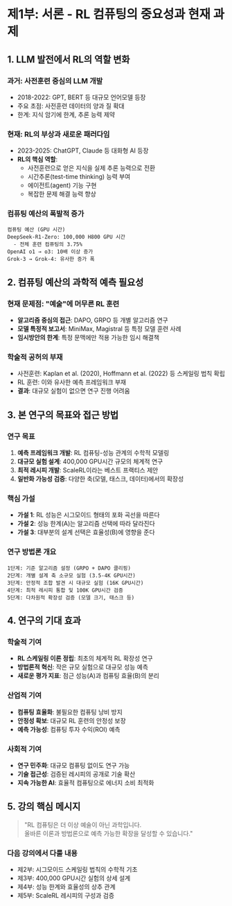# 제1부: 서론 - RL 컴퓨팅의 중요성과 현재 과제

## 1. LLM 발전에서 RL의 역할 변화

### 과거: 사전훈련 중심의 LLM 개발
- 2018-2022: GPT, BERT 등 대규모 언어모델 등장
- 주요 초점: 사전훈련 데이터의 양과 질 확대
- 한계: 지식 암기에 한계, 추론 능력 제약

### 현재: RL의 부상과 새로운 패러다임
- 2023-2025: ChatGPT, Claude 등 대화형 AI 등장
- **RL의 핵심 역할**:
  - 사전훈련으로 얻은 지식을 실제 추론 능력으로 전환
  - 시간추론(test-time thinking) 능력 부여
  - 에이전트(agent) 기능 구현
  - 복잡한 문제 해결 능력 향상

### 컴퓨팅 예산의 폭발적 증가
```
컴퓨팅 예산 (GPU 시간)
DeepSeek-R1-Zero: 100,000 H800 GPU 시간
  - 전체 훈련 컴퓨팅의 3.75%
OpenAI o1 → o3: 10배 이상 증가
Grok-3 → Grok-4: 유사한 증가 폭
```

## 2. 컴퓨팅 예산의 과학적 예측 필요성

### 현재 문제점: "예술"에 머무른 RL 훈련
- **알고리즘 중심의 접근**: DAPO, GRPO 등 개별 알고리즘 연구
- **모델 특정적 보고서**: MiniMax, Magistral 등 특정 모델 훈련 사례
- **임시방안의 한계**: 특정 문맥에만 적용 가능한 임시 해결책

### 학술적 공허의 부재
- 사전훈련: Kaplan et al. (2020), Hoffmann et al. (2022) 등 스케일링 법칙 확립
- RL 훈련: 이와 유사한 예측 프레임워크 부재
- **결과**: 대규모 실험이 없으면 연구 진행 어려움

## 3. 본 연구의 목표와 접근 방법

### 연구 목표
1. **예측 프레임워크 개발**: RL 컴퓨팅-성능 관계의 수학적 모델링
2. **대규모 실험 설계**: 400,000 GPU시간 규모의 체계적 연구
3. **최적 레시피 개발**: ScaleRL이라는 베스트 프랙티스 제안
4. **일반화 가능성 검증**: 다양한 축(모델, 태스크, 데이터)에서의 확장성

### 핵심 가설
- **가설 1**: RL 성능은 시그모이드 형태의 포화 곡선을 따른다
- **가설 2**: 성능 한계(A)는 알고리즘 선택에 따라 달라진다
- **가설 3**: 대부분의 설계 선택은 효율성(B)에 영향을 준다

### 연구 방법론 개요
```
1단계: 기준 알고리즘 설정 (GRPO + DAPO 클리핑)
2단계: 개별 설계 축 소규모 실험 (3.5-4K GPU시간)
3단계: 안정적 조합 발견 시 대규모 실험 (16K GPU시간)
4단계: 최적 레시피 통합 및 100K GPU시간 검증
5단계: 다차원적 확장성 검증 (모델 크기, 태스크 등)
```

## 4. 연구의 기대 효과

### 학술적 기여
- **RL 스케일링 이론 정립**: 최초의 체계적 RL 확장성 연구
- **방법론적 혁신**: 작은 규모 실험으로 대규모 성능 예측
- **새로운 평가 지표**: 점근 성능(A)과 컴퓨팅 효율(B)의 분리

### 산업적 기여
- **컴퓨팅 효율화**: 불필요한 컴퓨팅 낭비 방지
- **안정성 확보**: 대규모 RL 훈련의 안정성 보장
- **예측 가능성**: 컴퓨팅 투자 수익(ROI) 예측

### 사회적 기여
- **연구 민주화**: 대규모 컴퓨팅 없이도 연구 가능
- **기술 접근성**: 검증된 레시피의 공개로 기술 확산
- **지속 가능한 AI**: 효율적 컴퓨팅으로 에너지 소비 최적화

## 5. 강의 핵심 메시지

> "RL 컴퓨팅은 더 이상 예술이 아닌 과학입니다.  
> 올바른 이론과 방법론으로 예측 가능한 확장을 달성할 수 있습니다."

### 다음 강의에서 다룰 내용
- 제2부: 시그모이드 스케일링 법칙의 수학적 기초
- 제3부: 400,000 GPU시간 실험의 상세 설계
- 제4부: 성능 한계와 효율성의 상추 관계
- 제5부: ScaleRL 레시피의 구성과 검증